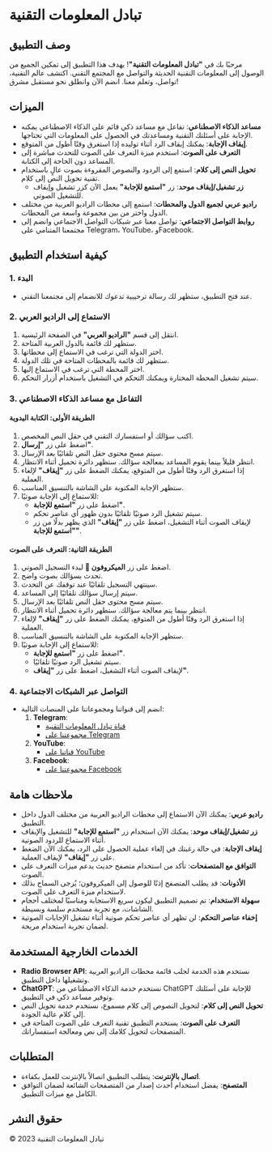 # تبادل المعلومات التقنية

## وصف التطبيق

مرحبًا بك في **"تبادل المعلومات التقنية"**! يهدف هذا التطبيق إلى تمكين الجميع من الوصول إلى المعلومات التقنية الحديثة والتواصل مع المجتمع التقني. اكتشف عالم التقنية، تواصل، وتعلم معنا. انضم الآن وانطلق نحو مستقبل مشرق!

## الميزات

- **مساعد الذكاء الاصطناعي**: تفاعل مع مساعد ذكي قائم على الذكاء الاصطناعي يمكنه الإجابة على أسئلتك التقنية ومساعدتك في الحصول على المعلومات التي تحتاجها.
- **إيقاف الإجابة**: يمكنك إيقاف الرد أثناء توليده إذا استغرق وقتًا أطول من المتوقع.
- **التعرف على الصوت**: استخدم ميزة التعرف على الصوت للتحدث مباشرة إلى المساعد دون الحاجة إلى الكتابة.
- **تحويل النص إلى كلام**: استمع إلى الردود والنصوص المقروءة بصوت عالٍ باستخدام تقنية تحويل النص إلى كلام.
  - **زر تشغيل/إيقاف موحد**: زر **"استمع للإجابة"** يعمل الآن كزر تشغيل وإيقاف للتشغيل الصوتي.
- **راديو عربي لجميع الدول والمحطات**: استمع إلى محطات الراديو العربية من مختلف الدول واختر من بين مجموعة واسعة من المحطات.
- **روابط التواصل الاجتماعي**: تواصل معنا عبر شبكات التواصل الاجتماعي وانضم إلى مجتمعنا المتنامي على Telegram، YouTube، وFacebook.

## كيفية استخدام التطبيق

### 1. البدء

- عند فتح التطبيق، ستظهر لك رسالة ترحيبية تدعوك للانضمام إلى مجتمعنا التقني.

### 2. الاستماع إلى الراديو العربي

1. انتقل إلى قسم **"الراديو العربي"** في الصفحة الرئيسية.
2. ستظهر لك قائمة بالدول العربية المتاحة.
3. اختر الدولة التي ترغب في الاستماع إلى محطاتها.
4. ستظهر لك قائمة بالمحطات المتاحة في تلك الدولة.
5. اختر المحطة التي ترغب في الاستماع إليها.
6. سيتم تشغيل المحطة المختارة ويمكنك التحكم في التشغيل باستخدام أزرار التحكم.

### 3. التفاعل مع مساعد الذكاء الاصطناعي

#### الطريقة الأولى: الكتابة اليدوية

1. اكتب سؤالك أو استفسارك التقني في حقل النص المخصص.
2. اضغط على زر **"إرسال"**.
3. سيتم مسح محتوى حقل النص تلقائيًا بعد الإرسال.
4. انتظر قليلاً بينما يقوم المساعد بمعالجة سؤالك. ستظهر دائرة تحميل أثناء الانتظار.
5. إذا استغرق الرد وقتًا أطول من المتوقع، يمكنك الضغط على زر **"إيقاف"** لإلغاء العملية.
6. ستظهر الإجابة المكتوبة على الشاشة بالتنسيق المناسب.
7. للاستماع إلى الإجابة صوتيًا:
   - اضغط على زر **"استمع للإجابة"**.
   - سيتم تشغيل الرد صوتيًا تلقائيًا بدون ظهور أي عناصر تحكم.
   - لإيقاف الصوت أثناء التشغيل، اضغط على زر **"إيقاف"** الذي يظهر بدلًا من زر **"استمع للإجابة"**.

#### الطريقة الثانية: التعرف على الصوت

1. اضغط على زر **الميكروفون 🎤** لبدء التسجيل الصوتي.
2. تحدث بسؤالك بصوت واضح.
3. سينتهي التسجيل تلقائيًا عند توقفك عن التحدث.
4. سيتم إرسال سؤالك تلقائيًا إلى المساعد.
5. سيتم مسح محتوى حقل النص تلقائيًا بعد الإرسال.
6. انتظر بينما يتم معالجة سؤالك. ستظهر دائرة تحميل أثناء الانتظار.
7. إذا استغرق الرد وقتًا أطول من المتوقع، يمكنك الضغط على زر **"إيقاف"** لإلغاء العملية.
8. ستظهر الإجابة المكتوبة على الشاشة بالتنسيق المناسب.
9. للاستماع إلى الإجابة صوتيًا:
   - اضغط على زر **"استمع للإجابة"**.
   - سيتم تشغيل الرد صوتيًا تلقائيًا.
   - لإيقاف الصوت أثناء التشغيل، اضغط على زر **"إيقاف"**.

### 4. التواصل عبر الشبكات الاجتماعية

- انضم إلى قنواتنا ومجموعاتنا على المنصات التالية:
  1. **Telegram**:
     - [قناة تبادل المعلومات التقنية](https://t.me/echangetec)
     - [مجموعتنا على Telegram](https://t.me/Youness_be)
  2. **YouTube**:
     - [قناتنا على YouTube](https://www.youtube.com/@echangetec)
  3. **Facebook**:
     - [مجموعتنا على Facebook](https://www.facebook.com/groups/1802881706649541/?ref=share)

## ملاحظات هامة

- **راديو عربي**: يمكنك الآن الاستماع إلى محطات الراديو العربية من مختلف الدول داخل التطبيق.
- **زر تشغيل/إيقاف موحد**: يمكنك الآن استخدام زر **"استمع للإجابة"** للتشغيل والإيقاف أثناء الاستماع للردود الصوتية.
- **إيقاف الإجابة**: في حالة رغبتك في إلغاء عملية الحصول على الرد، يمكنك الآن الضغط على زر **"إيقاف"** لإيقاف العملية.
- **التوافق مع المتصفحات**: تأكد من استخدام متصفح حديث يدعم ميزات التعرف على الصوت.
- **الأذونات**: قد يطلب المتصفح إذنًا للوصول إلى الميكروفون؛ يُرجى السماح بذلك لاستخدام ميزة التعرف على الصوت.
- **سهولة الاستخدام**: تم تصميم التطبيق ليكون سريع الاستجابة ومناسبًا لمختلف أحجام الشاشات، مع تجربة مستخدم سلسة وبسيطة.
- **إخفاء عناصر التحكم**: لن تظهر أي عناصر تحكم صوتية أثناء تشغيل الإجابات الصوتية لضمان تجربة استخدام مريحة.

## الخدمات الخارجية المستخدمة

- **Radio Browser API**: نستخدم هذه الخدمة لجلب قائمة محطات الراديو العربية وتشغيلها داخل التطبيق.
- **ChatGPT**: نستخدم خدمة الذكاء الاصطناعي من ChatGPT للإجابة على أسئلتك وتوفير مساعد ذكي في التطبيق.
- **تحويل النص إلى كلام**: لتحويل النصوص إلى كلام مسموع، نستخدم خدمة تحويل النص إلى كلام عالية الجودة.
- **التعرف على الصوت**: يستخدم التطبيق تقنية التعرف على الصوت المتاحة في المتصفحات لتحويل كلامك إلى نص ومعالجة استفساراتك.

## المتطلبات

- **اتصال بالإنترنت**: يتطلب التطبيق اتصالاً بالإنترنت للعمل بكفاءة.
- **المتصفح**: يفضل استخدام أحدث إصدار من المتصفحات الشائعة لضمان التوافق الكامل مع ميزات التطبيق.

## حقوق النشر

© 2023 تبادل المعلومات التقنية